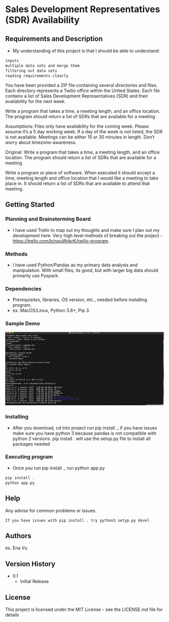 # Sales Development Representatives (SDR) Availability

## Requirements and Description

* My understanding of this project is that I should be able to understand:

```
inputs
multiple data sets and merge them  
filtering out data sets 
reading requirements clearly
```
You have been provided a ZIP file containing several directories and files. Each directory represents a Twilio office within the United States. Each file contains a list of Sales Development Representatives (SDR) and their availability for the next week.
 
Write a program that takes a time, a meeting length, and an office location. The program should return a list of SDRs that are available for a meeting
 
Assumptions:
Files only have availability for the coming week. Please assume it’s a 5 day working week.
If a day of the week is not listed, the SDR is not available.
Meetings can be either 15 or 30 minutes in length.
Don’t worry about timezone-awareness.

Original: Write a program that takes a time, a meeting length, and an office location. The program should return a list of SDRs that are available for a meeting

Write a program or piece of software. When executed it should accept a time, meeting length and office location that I would like a meeting to take place in. It should return a list of SDRs that are available to attend that meeting.

## Getting Started

### Planning and Brainstorming Board

* I have used Trello to map out my thoughts and make sure I plan out my development here. Very high level methods of breaking out the project - https://trello.com/b/nquWokrK/twilio-program.  

### Methods

* I have used Python/Pandas as my primary data analysis and manipulation.  With small files, its good, but with larger big data should primarily use Pyspark. 

### Dependencies

* Prerequisites, libraries, OS version, etc., needed before installing program.
* ex. MacOS/Linux, Python 3.6+, Pip 3

### Sample Demo 

![](demo.gif)


### Installing

* After you download, cd into project run pip install ., if you have issues make sure you have python 3 because pandas is not compatible with python 2 versions. pip install . will use the setup.py file to install all packages needed

### Executing program

* Once you run pip install ., run python app.py
```
pip install .
python app.py
```

## Help

Any advise for common problems or issues.
```
If you have issues with pip install . try python3 setyp.py devel
```

## Authors


ex. Ena Vu


## Version History

* 0.1
    * Initial Release

## License

This project is licensed under the MIT License - see the LICENSE.md file for details

